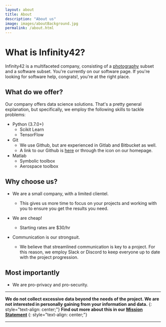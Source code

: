 ```yaml
---
layout: about
title: About
description: "About us"
image: images/aboutBackground.jpg
permalink: /about.html
---
```


# What is Infinity42?

Infinity42 is a multifaceted company, consisting of a [photography](https://infinity42.com) subset and a software subset. You're currently on our software page. If you're looking for software help, congrats!, you're at the right place.

## What do we offer?

Our company offers data science solutions. That's a pretty general explanation, but specifically, we employ the following skills to tackle problems:

* Python (3.7.0+)
    * Scikit Learn
    * TensorFlow
* Git
    * We use Github, but are experienced in Gitlab and Bitbucket as well.
    * A link to our Github is [here]('https://github.com/TateWalker') or through the icon on our homepage.
* Matlab
    * Symbolic toolbox
    * Aerospace toolbox

## Why choose us?

* We are a small company, with a limited clientel.

    * This gives us more time to focus on your projects and working with you to ensure you get the results you need.

* We are cheap!

    * Starting rates are $30/hr

* Communication is our strongsuit.

    * We believe that streamlined communication is key to a project. For this reason, we employ Slack or Discord to keep everyone up to date with the project progression.

## Most importantly

* We are pro-privacy and pro-security.

---

**We do not collect excessive data beyond the needs of the project. We are not interested in personally gaining from your information and data.**
{: style="text-align: center;"}
**Find out more about this in our [Mission Statement]({{site.url}}/mission.html)**
{: style="text-align: center;"}

---
